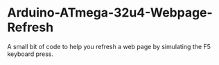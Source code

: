 # Arduino-ATmega-32u4-Webpage-Refresh
A small bit of code to help you refresh a web page by simulating the F5 keyboard press.
